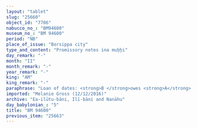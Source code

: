 ```yaml
---
layout: "tablet"
slug: "25660"
object_id: "7706"
nabucco_no_: "BM94600"
museum_no_: "BM 94600"
period: "NB"
place_of_issue: "Borsippa city"
type_and_content: "Promissory notes ina muẖẖi"
day_remark: "-"
month: "II"
month_remark: "-"
year_remark: "-"
king: "AM"
king_remark: "-"
paraphrase: "Loan of dates: <strong>B </strong>owes <strong>A</strong> [x kor] of barley, harvest of the field (<em>ebūr eqli</em>) from a stretch of land (<em>qaqqaru</em>) with a 100 (cubits) long short side (<em>pūt eqli</em>). <strong>B</strong> will give the barley in Ayyār (II) in Borsippa. He will also give 3 bundles of straw and 0;0.1 kor (6 l) of cress (<em>sahl&ucirc;</em>). Witnesses and the scribe.<br /> &nbsp;<br /> <strong>A</strong> = [&hellip;]/Nab&ucirc;-&scaron;umu-i&scaron;kun//(Ea-)ilūtu-bāni; <strong>B</strong> = Nab&ucirc;-ahu-iddin/Gimillu; Scribe = Marduk/Nab&ucirc;-lē&rsquo;i/Mubann&ucirc;<br /> &nbsp;"
imported: "Melanie Gross (12/12/2016)"
archive: "Ea-ilūtu-bāni, Ilī-bāni and Nanāhu"
day_babylonian_: "5"
title: "BM 94600"
previous_item: "25663"
---
```


